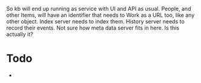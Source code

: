So kb will end up running as service with UI and API as usual. 
People, and other Items, will have an identifier that needs to
Work as a URL too, like any other object. 
Index server needs to index them. 
History server needs to record their events.
Not sure how meta data server fits in here. Is this actually it?

Todo
====
- 
